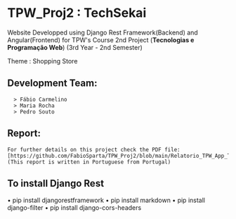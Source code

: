 # TPW_Proj2 : TechSekai 

Website Developped using Django Rest Framework(Backend) and Angular(Frontend) for TPW's Course 2nd Project  (**Tecnologias e Programação Web**) (3rd Year - 2nd Semester)

Theme : Shopping Store

## Development Team:
      > Fábio Carmelino
      > Maria Rocha
      > Pedro Souto
      
## Report:
    For further details on this project check the PDF file: 
    [https://github.com/FabioSparta/TPW_Proj2/blob/main/Relatorio_TPW_App_TechSekai.pdf]
    (This report is written in Portuguese from Portugal)

## To install Django Rest
• pip install djangorestframework
• pip install markdown
• pip install django-filter
• pip install django-cors-headers
